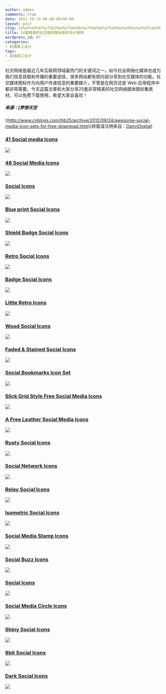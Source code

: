 ```yaml
---
author: admin
comments: true
date: 2012-10-19 08:48:00+00:00
layout: post
slug: 24%e5%a5%97%e7%b2%be%e7%be%8e%e7%9a%84%e7%a4%be%e4%ba%a4%e5%aa%92%e4%bd%93%e5%9b%be%e6%a0%87%e7%b4%a0%e6%9d%90%e8%ae%be%e8%ae%a1%e6%a1%88%e4%be%8b
title: 24套精美的社交媒体图标素材设计案例
wordpress_id: 97
categories:
- 前端美工设计
tags:
- 前端美工设计
---
```





社交网络是最近几年互联网领域最热门的关键词之一，如今社会网络化媒体也成为我们信息获取和传播的重要途径，很多网站都有把内容分享到社交媒体的功能。社交媒体图标作为向用户传递信息的重要媒介，不管是在网页还是 Web 应用程序中都非常需要。今天这篇文章和大家分享25套非常精美的社交网络媒体图标集素材，可以免费下载使用，希望大家会喜欢！




##### 来源：[梦想天空  

](http://www.cnblogs.com/lhb25/archive/2012/09/24/awesome-social-media-icon-sets-for-free-download.html)(转载请注明来自：[DamnDigital](http://www.damndigital.com/))




### [41 Social media Icons](http://www.premiumpixels.com/freebies/41-social-media-icons-png/)




![](http://alibuybuy-img11.stor.sinaapp.com/2012/10/d199_damndigital_24_awesome-social-media-icon-sets-for-free-download_41-social-media-icons.jpg)




### [48 Social Media Icons](http://brainleaf.eu/index.php/free-icons/48-social-media-icons-set-01-by-brainleaf)




![](http://alibuybuy-img11.stor.sinaapp.com/2012/10/3c47_damndigital_24_awesome-social-media-icon-sets-for-free-download_48-social-media-icons.jpg)




### [Social Icons](http://www.elegantthemes.com/blog/resources/beautiful-free-social-media-icons)




![](http://alibuybuy-img11.stor.sinaapp.com/2012/10/adae_damndigital_24_awesome-social-media-icon-sets-for-free-download_social-icons.jpg)




### [Blue print Social Icons](http://www.doublejdesign.co.uk/products-page/icons/blueprint-social/)




![](http://alibuybuy-img11.stor.sinaapp.com/2012/10/f7f2_damndigital_24_awesome-social-media-icon-sets-for-free-download_blue-print-social-icons.jpg)




### [Shield Badge Social Icons](http://www.iconarchive.com/show/shield-badge-social-icons-by-graphics-vibe.html)




![](http://alibuybuy-img11.stor.sinaapp.com/2012/10/57ff_damndigital_24_awesome-social-media-icon-sets-for-free-download_shield-badge-social-icons.jpg)




### [Retro Social Icons](http://www.iconarchive.com/show/retro-social-icons-by-graphics-vibe.html)




![](http://alibuybuy-img11.stor.sinaapp.com/2012/10/2a64_damndigital_24_awesome-social-media-icon-sets-for-free-download_retro-social-icons.jpg)




### [Badge Social Icons](http://www.iconarchive.com/show/badge-social-icons-by-land-of-web.html)




![](http://alibuybuy-img11.stor.sinaapp.com/2012/10/e3e8_damndigital_24_awesome-social-media-icon-sets-for-free-download_badge-social-icons.jpg)




### [Little Retro Icons](http://xniikk.deviantart.com/art/Little-Retros-315860591)




![](http://alibuybuy-img11.stor.sinaapp.com/2012/10/c04c_damndigital_24_awesome-social-media-icon-sets-for-free-download_little-retro-icons.jpg)




### [Wood Social Icons](http://www.pixeden.com/social-icons/wood-social-icons-set-vol-1)




![](http://alibuybuy-img11.stor.sinaapp.com/2012/10/97be_damndigital_24_awesome-social-media-icon-sets-for-free-download_wood-social-icons.jpg)




### [Faded & Stained Social Icons](http://wegraphics.net/downloads/free-stained-and-faded-social-media-icons-vol-3/)




![](http://alibuybuy-img11.stor.sinaapp.com/2012/10/7ce2_damndigital_24_awesome-social-media-icon-sets-for-free-download_faded-stained-social-icons.jpg)




### [Social Bookmarks Icon Set](http://www.yootheme.com/icons/freebies)




![](http://alibuybuy-img11.stor.sinaapp.com/2012/10/20c1_damndigital_24_awesome-social-media-icon-sets-for-free-download_social-bookmarks-icon-set.jpg)




### [Slick Grid Style Free Social Media Icons](http://creativenerds.co.uk/freebies/slick-grid-style-free-social-media-icon-set/)




![](http://alibuybuy-img11.stor.sinaapp.com/2012/10/ab75_damndigital_24_awesome-social-media-icon-sets-for-free-download_slick-grid-style-free-social-media-icons.jpg)




### [A Free Leather Social Media Icons](http://creativenerds.co.uk/freebies/a-free-leather-social-media-icon-set/)




![](http://alibuybuy-img11.stor.sinaapp.com/2012/10/a3d5_damndigital_24_awesome-social-media-icon-sets-for-free-download_a-free-leather-social-media-icons.jpg)




### [Rusty Social Icons](http://www.psd-dude.com/tutorials/resources/free-rusty-banner-social-icon-pack.aspx)




![](http://alibuybuy-img11.stor.sinaapp.com/2012/10/ee8a_damndigital_24_awesome-social-media-icon-sets-for-free-download_rusty-social-icons.jpg)




### [Social Network Icons](http://mertnerukuc.deviantart.com/art/Social-Networks-Icon-Set-v2-318665903)




![](http://alibuybuy-img11.stor.sinaapp.com/2012/10/0f18_damndigital_24_awesome-social-media-icon-sets-for-free-download_social-network-icons.jpg)




### [Relay Social Icons](http://www.designdeck.co.uk/a/1271)




![](http://alibuybuy-img11.stor.sinaapp.com/2012/10/8c5c_damndigital_24_awesome-social-media-icon-sets-for-free-download_relay-social-icons.jpg)




### [Isometric Social Icons](http://www.pixeden.com/social-icons/isometric-3d-social-icons-set)




![](http://alibuybuy-img11.stor.sinaapp.com/2012/10/8cdf_damndigital_24_awesome-social-media-icon-sets-for-free-download_isometric-social-icons.jpg)




### [Social Media Stamp Icons](http://www.webiconset.com/social-media-stamp-collection/)




![](http://alibuybuy-img11.stor.sinaapp.com/2012/10/9635_damndigital_24_awesome-social-media-icon-sets-for-free-download_social-media-stamp-icons.jpg)




### [Social Buzz Icons](http://www.windows7icons.com/icons/great-boogle-buzz-icon-set/)




![](http://alibuybuy-img11.stor.sinaapp.com/2012/10/329d_damndigital_24_awesome-social-media-icon-sets-for-free-download_social-buzz-icons.jpg)




### [Social Icons](http://findicons.com/pack/2541/blawb_tiny_extension)




![](http://alibuybuy-img11.stor.sinaapp.com/2012/10/dccd_damndigital_24_awesome-social-media-icon-sets-for-free-download_social-icons_2.jpg)




### [Social Media Circle Icons](http://arbent.net/blog/social-media-circles-icon-set)




![](http://alibuybuy-img11.stor.sinaapp.com/2012/10/345b_damndigital_24_awesome-social-media-icon-sets-for-free-download_social-media-circle-icons.jpg)




### [Shiny Social Icons](http://www.icondeposit.com/theicondeposit:106)




![](http://alibuybuy-img11.stor.sinaapp.com/2012/10/4627_damndigital_24_awesome-social-media-icon-sets-for-free-download_shiny-social-icons01.jpg)




### [8bit Social Icons](http://www.icondeposit.com/theicondeposit:29)




![](http://alibuybuy-img11.stor.sinaapp.com/2012/10/871d_damndigital_24_awesome-social-media-icon-sets-for-free-download_8bit-social-icons.jpg)




### [Dark Social Icons](http://www.icondeposit.com/theicondeposit:86)




![](http://alibuybuy-img11.stor.sinaapp.com/2012/10/79c8_damndigital_24_awesome-social-media-icon-sets-for-free-download_dark-social-icons.jpg)



